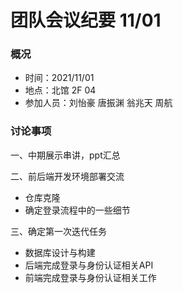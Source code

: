 <h1>团队会议纪要 11/01</h1>

<h3>概况</h3>

- 时间：2021/11/01
- 地点：北馆 2F 04
- 参加人员：刘怡豪 唐振渊 翁兆天 周航

<h3>讨论事项</h3>

一、中期展示串讲，ppt汇总

二、前后端开发环境部署交流

- 仓库克隆
- 确定登录流程中的一些细节

三、确定第一次迭代任务

- 数据库设计与构建
- 后端完成登录与身份认证相关API
- 前端完成登录与身份认证相关工作